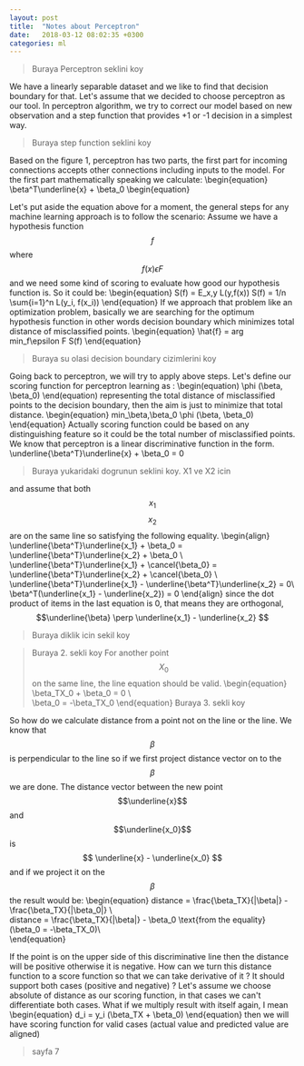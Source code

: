 ```yaml
---
layout: post
title:  "Notes about Perceptron"
date:   2018-03-12 08:02:35 +0300
categories: ml
---
```


> Buraya Perceptron seklini koy

We have a linearly separable dataset and we like to find that decision boundary
for that. Let's assume that we decided to choose perceptron as our tool.
In perceptron algorithm, we try to correct our model based on new observation
and a step function that provides +1 or -1 decision in a simplest way.
> Buraya step function seklini koy


Based on the figure 1, perceptron has two parts, the first part for incoming
connections accepts other connections including inputs to the model. For the
first part mathematically speaking we calculate:
\begin{equation}
\beta^T\underline{x} + \beta_0
\begin{equation}

Let's put aside the equation above for a moment, the general steps for any machine learning approach is to follow the scenario:
Assume we have a hypothesis function $$f$$
where $$f(x) \epsilon F $$ and we need some kind of scoring to evaluate how good our hypothesis function is.
So it could be:
\begin{equation}
S(f) = E_x,y L(y,f(x))
S(f) = 1/n \sum{i=1}^n L(y_i, f(x_i))
\end{equation}
If we approach that problem like an optimization problem, basically we are searching for the optimum hypothesis function in other words decision boundary which minimizes total distance of misclassified points.
\begin{equation}
\hat{f} = arg min_f\epsilon F S(f)
\end{equation}
> Buraya su olasi decision boundary cizimlerini koy

Going back to perceptron, we will try to apply above steps.
Let's define our scoring function for perceptron learning as :
\begin(equation)
\phi (\beta, \beta_0)
\end(equation)
representing the total distance of misclassified points to the decision boundary, then the aim is just to
minimize that total distance.
\begin{equation}
min_\beta,\beta_0 \phi (\beta, \beta_0)
\end{equation}
Actually scoring function could be based on any distinguishing feature so it could be the total number of
misclassified points.
We know that perceptron is a linear discriminative function in the form.
\underline{\beta^T}\underline{x} + \beta_0 = 0
>Buraya yukaridaki dogrunun seklini koy. X1 ve X2 icin

and assume that both $$x_1$$ $$x_2$$ are on the same line so satisfying the following equality.
\begin{align}
\underline{\beta^T}\underline{x_1} + \beta_0  = \underline{\beta^T}\underline{x_2} + \beta_0 \\\
\underline{\beta^T}\underline{x_1} + \cancel{\beta_0} = \underline{\beta^T}\underline{x_2} + \cancel{\beta_0} \\\
\underline{\beta^T}\underline{x_1} -  \underline{\beta^T}\underline{x_2}  = 0\\\
\beta^T(\underline{x_1} - \underline{x_2}) = 0
\end{align}
since the dot product of items in the last equation is 0, that means they are orthogonal, $$\underline{\beta} \perp \underline{x_1} - \underline{x_2} $$
>Buraya diklik icin sekil koy

>Buraya 2. sekli koy
For another point $$X_0$$ on the same line, the line equation should be valid.
\begin{equation}
\beta_TX_0 + \beta_0 = 0 \\\
\beta_0 = -\beta_TX_0
\end{equation}
 >Buraya 3. sekli koy

 So how do we calculate distance from a point not on the line or the line. We
 know that $$\beta$$ is perpendicular to the line so if we first project distance
 vector on to the $$\beta$$ we are done.
 The distance vector between the new point $$\underline{x}$$ and $$\underline{x_0}$$
 is $$ \underline{x} - \underline{x_0} $$ and if we project it on the $$\beta$$
 the result would be:
 \begin{equation}
 distance = \frac{\beta_TX}{\|\beta\|} -  \frac{\beta_TX}{\|\beta_0\|} \\\
 distance = \frac{\beta_TX}{\|\beta\|} -  \beta_0 \text{from the equality}(\beta_0 = -\beta_TX_0)\\\
 \end{equation}

 If the point is on the upper side of this discriminative line then the distance will
 be positive otherwise it is negative.
 How can we turn this distance function to a score function so that we can take
 derivative of it ? It should support both cases (positive and negative) ?
 Let's assume we choose absolute of distance as our scoring function, in that cases
 we can't differentiate both cases. What if we multiply result with itself again, I mean
\begin{equation}
d_i = y_i (\beta_TX + \beta_0)
\end{equation}
then we will have scoring function for valid cases (actual value and predicted value are aligned)
> sayfa 7
